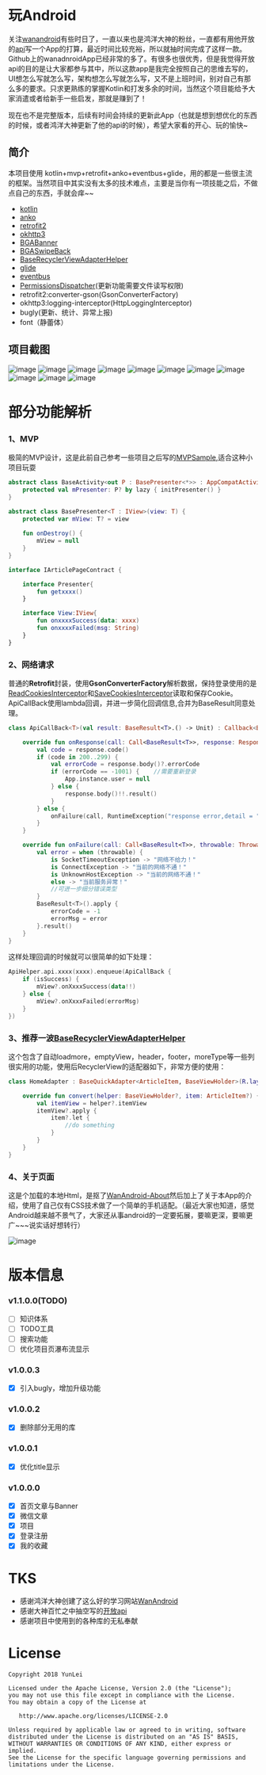 # 玩Android

关注[wanandroid](http://www.wanandroid.com)有些时日了，一直以来也是鸿洋大神的粉丝，一直都有用他开放的[api](http://www.wanandroid.com/blog/show/2)写一个App的打算，最近时间比较充裕，所以就抽时间完成了这样一款。Github上的wanadnroidApp已经非常的多了。有很多也很优秀，但是我觉得开放api的目的是让大家都参与其中，所以这款app是我完全按照自己的思维去写的，UI想怎么写就怎么写，架构想怎么写就怎么写，又不是上班时间，别对自己有那么多的要求。只求更熟练的掌握Kotlin和打发多余的时间，当然这个项目能给予大家消遣或者给新手一些启发，那就是赚到了！

现在也不是完整版本，后续有时间会持续的更新此App（也就是想到想优化的东西的时候，或者鸿洋大神更新了他的api的时候），希望大家看的开心、玩的愉快~

## 简介

本项目使用 kotlin+mvp+retrofit+anko+eventbus+glide，用的都是一些很主流的框架。当然项目中其实没有太多的技术难点，主要是当你有一项技能之后，不做点自己的东西，手就会痒~~
* [kotlin](https://github.com/JetBrains/kotlin)
* [anko](https://github.com/Kotlin/anko)
* [retrofit2](https://github.com/square/retrofit)
* [okhttp3](https://github.com/square/okhttp)
* [BGABanner](https://github.com/bingoogolapple/BGABanner-Android)
* [BGASwipeBack](https://github.com/bingoogolapple/BGASwipeBackLayout-Android)
* [BaseRecyclerViewAdapterHelper](https://github.com/CymChad/BaseRecyclerViewAdapterHelper)
* [glide](https://github.com/bumptech/glide)
* [eventbus](https://github.com/greenrobot/EventBus)
* [PermissionsDispatcher](https://github.com/permissions-dispatcher/PermissionsDispatcher)(更新功能需要文件读写权限)
* retrofit2:converter-gson(GsonConverterFactory)
* okhttp3:logging-interceptor(HttpLoggingInterceptor)
* bugly(更新、统计、异常上报)
* font（静蕾体）
 
## 项目截图

![image](https://github.com/leiyun1993/WanAndroid/raw/master/screenshot/11.png)
![image](https://github.com/leiyun1993/WanAndroid/raw/master/screenshot/1.png)
![image](https://github.com/leiyun1993/WanAndroid/raw/master/screenshot/2.png)
![image](https://github.com/leiyun1993/WanAndroid/raw/master/screenshot/3.png)
![image](https://github.com/leiyun1993/WanAndroid/raw/master/screenshot/4.png)
![image](https://github.com/leiyun1993/WanAndroid/raw/master/screenshot/5.png)
![image](https://github.com/leiyun1993/WanAndroid/raw/master/screenshot/6.png)
![image](https://github.com/leiyun1993/WanAndroid/raw/master/screenshot/7.png)
![image](https://github.com/leiyun1993/WanAndroid/raw/master/screenshot/8.png)
![image](https://github.com/leiyun1993/WanAndroid/raw/master/screenshot/9.png)
![image](https://github.com/leiyun1993/WanAndroid/raw/master/screenshot/10.png)

# 部分功能解析

### 1、MVP
极简的MVP设计，这是此前自己参考一些项目之后写的[MVPSample](https://github.com/leiyun1993/AndroidNotes),适合这种小项目玩耍
```kotlin
abstract class BaseActivity<out P : BasePresenter<*>> : AppCompatActivity(){
    protected val mPresenter: P? by lazy { initPresenter() }
}
```
```kotlin
abstract class BasePresenter<T : IView>(view: T) {
    protected var mView: T? = view
    
    fun onDestroy() {
        mView = null
    }
}
```
```kotlin
interface IArticlePageContract {

    interface Presenter{
        fun getxxxx()
    }

    interface View:IView{
        fun onxxxxSuccess(data: xxxx)
        fun onxxxxFailed(msg: String)
    }
}
```
### 2、网络请求
普通的**Retrofit**封装，使用**GsonConverterFactory**解析数据，保持登录使用的是[ReadCookiesInterceptor](https://github.com/leiyun1993/WanAndroid/blob/master/app/src/main/java/com/githubly/wanandroid/net/ReadCookiesInterceptor.kt)和[SaveCookiesInterceptor](https://github.com/leiyun1993/WanAndroid/blob/master/app/src/main/java/com/githubly/wanandroid/net/SaveCookiesInterceptor.kt)读取和保存Cookie。
ApiCallBack使用lambda回调，并进一步简化回调信息,合并为BaseResult同意处理。
```kotlin
class ApiCallBack<T>(val result: BaseResult<T>.() -> Unit) : Callback<BaseResult<T>> {

    override fun onResponse(call: Call<BaseResult<T>>, response: Response<BaseResult<T>>) {
        val code = response.code()
        if (code in 200..299) {
            val errorCode = response.body()?.errorCode
            if (errorCode == -1001) {    //需要重新登录
                App.instance.user = null
            } else {
                response.body()!!.result()
            }
        } else {
            onFailure(call, RuntimeException("response error,detail = " + response.raw().toString()))
        }
    }

    override fun onFailure(call: Call<BaseResult<T>>, throwable: Throwable) {
        val error = when (throwable) {
            is SocketTimeoutException -> "网络不给力！"
            is ConnectException -> "当前的网络不通！"
            is UnknownHostException -> "当前的网络不通！"
            else -> "当前服务异常！"
            //可进一步细分错误类型
        }
        BaseResult<T>().apply {
            errorCode = -1
            errorMsg = error
        }.result()
    }
}
```
这样处理回调的时候就可以很简单的如下处理：
```kotlin
ApiHelper.api.xxxx(xxxx).enqueue(ApiCallBack {
    if (isSuccess) {
        mView?.onXxxxSuccess(data!!)
    } else {
        mView?.onXxxxFailed(errorMsg)
    }
})
```
### 3、推荐一波[BaseRecyclerViewAdapterHelper](https://github.com/CymChad/BaseRecyclerViewAdapterHelper)
这个包含了自动loadmore，emptyView，header，footer，moreType等一些列很实用的功能，使用后RecyclerView的适配器如下，非常方便的使用：
```kotlin
class HomeAdapter : BaseQuickAdapter<ArticleItem, BaseViewHolder>(R.layout.item_home_article) {

    override fun convert(helper: BaseViewHolder?, item: ArticleItem?) {
        val itemView = helper?.itemView
        itemView?.apply {
            item?.let {
                //do something
            }
        }
    }
}
```
### 4、关于页面
这是个加载的本地Html，是抠了[WanAndroid-About](http://www.wanandroid.com/about)然后加上了关于本App的介绍，使用了自己仅有CSS技术做了一个简单的手机适配。（最近大家也知道，感觉Android越来越不景气了，大家还从事android的一定要拓展，要嘛更深，要嘛更广~~~说实话好想转行）

![image](https://github.com/leiyun1993/WanAndroid/raw/master/screenshot/12.jpg)

# 版本信息
### v1.1.0.0(TODO)
- [ ] 知识体系
- [ ] TODO工具
- [ ] 搜索功能
- [ ] 优化项目页瀑布流显示
### v1.0.0.3
- [x] 引入bugly，增加升级功能
### v1.0.0.2
- [x] 删除部分无用的库
### v1.0.0.1
- [x] 优化title显示
### v1.0.0.0
- [x] 首页文章与Banner
- [x] 微信文章
- [x] 项目
- [x] 登录注册
- [x] 我的收藏

# TKS
* 感谢鸿洋大神创建了这么好的学习网站[WanAndroid](http://www.wanandroid.com)
* 感谢大神百忙之中抽空写的[开放api](https://github.com/hongyangAndroid/wanandroid)
* 感谢项目中使用到的各种库的无私奉献

# License
```text
Copyright 2018 YunLei

Licensed under the Apache License, Version 2.0 (the "License");
you may not use this file except in compliance with the License.
You may obtain a copy of the License at

   http://www.apache.org/licenses/LICENSE-2.0

Unless required by applicable law or agreed to in writing, software
distributed under the License is distributed on an "AS IS" BASIS,
WITHOUT WARRANTIES OR CONDITIONS OF ANY KIND, either express or implied.
See the License for the specific language governing permissions and
limitations under the License.
```